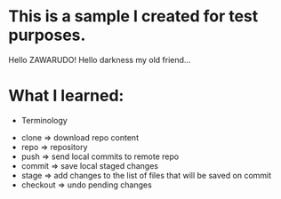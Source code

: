 # This is a sample I created for test purposes.

Hello ZAWARUDO!
Hello darkness my old friend...

# What I learned: 
- Terminology
* clone => download repo content
* repo => repository
* push => send local commits to remote repo
* commit => save local staged changes
* stage => add changes to the list of files that will be saved on commit
* checkout => undo pending changes